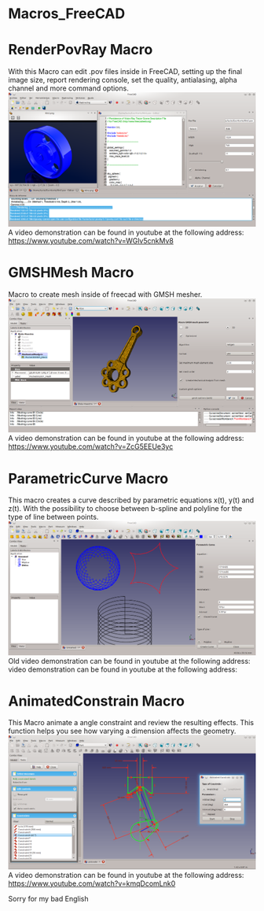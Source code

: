 # Macros_FreeCAD

# RenderPovRay Macro
With this Macro can edit .pov files inside in FreeCAD, setting up the final image size, report rendering console, set the quality, antialasing, alpha channel and more command options.
![ScreenShot](PreviewPictures/RenderPovray.png)
A video demonstration can be found in youtube at the following address:
https://www.youtube.com/watch?v=WGlv5cnkMv8

# GMSHMesh Macro
Macro to create mesh inside of freecad with GMSH mesher.
![ScreenShot](PreviewPictures/GMSHMesh.png)
A video demonstration can be found in youtube at the following address:
https://www.youtube.com/watch?v=ZcG5EEUe3yc

# ParametricCurve Macro
This macro creates a curve described by parametric equations x(t), y(t) and z(t). With the possibility to choose between b-spline and polyline for the type of line between points.
![ScreenShot](PreviewPictures/ParametricCurve.png)
Old video demonstration can be found in youtube at the following address:
video demonstration can be found in youtube at the following address:


# AnimatedConstrain Macro
This Macro animate a angle constraint and review the resulting effects. This function helps you see how varying a dimension affects the geometry.
![ScreenShot](PreviewPictures/AnimatedConstrain.png)
A video demonstration can be found in youtube at the following address:
https://www.youtube.com/watch?v=kmqDcomLnk0

Sorry for my bad English


